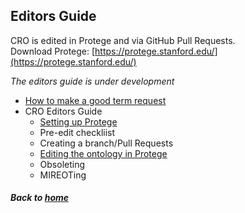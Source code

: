 ---
---

## Editors Guide

CRO is edited in Protege and via GitHub Pull Requests.  
Download Protege: [https://protege.stanford.edu/](https://protege.stanford.edu/)

_The editors guide is under development_

- [How to make a good term request](editorsguide/howtomakeatermrequest.md)
- CRO Editors Guide
  - [Setting up Protege](editorsguide/settingup.md)
  - Pre-edit checkliist
  - Creating a branch/Pull Requests
  - [Editing the ontology in Protege](editorsguide/CROeditorsguide.md)
  - Obsoleting
  - MIREOTing


##### Back to [home](https://data2health.github.io/contributor-role-ontology/)

